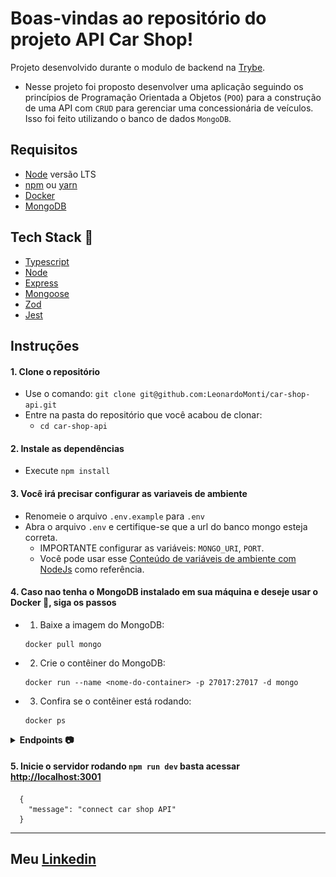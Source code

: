 # Boas-vindas ao repositório do projeto API Car Shop!

Projeto desenvolvido durante o modulo de backend na [Trybe](https://www.betrybe.com/).
- Nesse projeto foi proposto desenvolver uma aplicação seguindo os princípios de Programação Orientada a Objetos (`POO`) para a construção de uma API com `CRUD` para gerenciar uma concessionária de veículos. Isso foi feito utilizando o banco de dados `MongoDB`.

## Requisitos
- [Node](https://nodejs.org) versão LTS
- [npm](https://www.npmjs.com) ou [yarn](https://yarnpkg.com/getting-started/install)
- [Docker](https://www.docker.com/)
- [MongoDB](https://www.mongodb.com/)

## Tech Stack :rocket:

- [Typescript](https://www.typescriptlang.org/)
- [Node](https://nodejs.org)
- [Express](https://expressjs.com)
- [Mongoose](https://mongoosejs.com/)
- [Zod](https://github.com/colinhacks/zod)
- [Jest](https://jestjs.io/pt-BR/)

## Instruções

#### 1. Clone o repositório
- Use o comando: `git clone git@github.com:LeonardoMonti/car-shop-api.git`
- Entre na pasta do repositório que você acabou de clonar:
  - `cd car-shop-api`
#### 2. Instale as dependências
  - Execute `npm install`

#### 3. Você irá precisar configurar as variaveis de ambiente
  - Renomeie o arquivo `.env.example` para `.env`
  - Abra o arquivo `.env` e certifique-se que a url do banco mongo esteja correta.
    - IMPORTANTE configurar as variáveis: `MONGO_URI`, `PORT`.
    - Você pode usar esse [Conteúdo de variáveis de ambiente com NodeJs](https://blog.rocketseat.com.br/variaveis-ambiente-nodejs/) como referência.

#### 4. Caso nao tenha o MongoDB instalado em sua máquina e deseje usar o Docker 🐋, siga os passos
  - 1. Baixe a imagem do MongoDB:
    ```http
    docker pull mongo
    ```
  - 2. Crie o contêiner do MongoDB:
    ```
    docker run --name <nome-do-container> -p 27017:27017 -d mongo
    ```
  - 3. Confira se o contêiner está rodando:
    ```
    docker ps
    ```

<details>
  <summary><strong>Endpoints 📷</strong></summary>

---

![Cover](.github/endpoints.png)

---

</details>

#### 5. Inicie o servidor rodando `npm run dev` basta acessar [http://localhost:3001](http://localhost:3001)
```http
  {
    "message": "connect car shop API"
  }
```

---

## Meu [Linkedin](https://www.linkedin.com/in/leonardomonti/)

